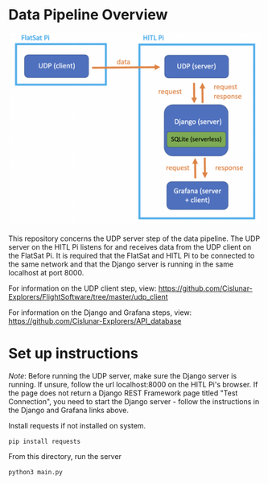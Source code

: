# Data Pipeline Overview
<p align="center">
  <img src="/UDP_groundstation/media/schematic.png" width="500" title="hover text" alt="data pipeline schematic here">
</p>

This repository concerns the UDP server step of the data pipeline. The UDP server on the HITL Pi listens for and receives data from the UDP client on the FlatSat Pi. It is required that the FlatSat and HITL Pi to be connected to the same network and that the Django server is running in the same localhost at port 8000.

For information on the UDP client step, view: https://github.com/Cislunar-Explorers/FlightSoftware/tree/master/udp_client

For information on the Django and Grafana steps, view: https://github.com/Cislunar-Explorers/API_database


# Set up instructions
<i>Note</i>: Before running the UDP server, make sure the Django server is running. If unsure, follow the url localhost:8000 on the HITL Pi's browser. If the page does not return a Django REST Framework page titled "Test Connection", you need to start the Django server - follow the instructions in the Django and Grafana links above. 

Install requests if not installed on system.
```
pip install requests
```

From this directory, run the server
```
python3 main.py
```
